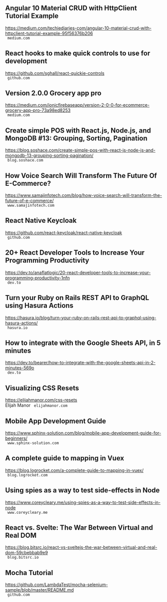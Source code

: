 ## Angular 10 Material CRUD with HttpClient Tutorial Example  
https://medium.com/techiediaries-com/angular-10-material-crud-with-httpclient-tutorial-example-95f56376b206  
 ` medium.com`
  

## React hooks to make quick controls to use for development  
https://github.com/sghall/react-quickie-controls  
 ` github.com`
  

## Version 2.0.0 Grocery app pro  
https://medium.com/ionicfirebaseapp/version-2-0-0-for-ecommerce-grocery-app-pro-73a98ed8253  
 ` medium.com`
  

## Create simple POS with React.js, Node.js, and MongoDB #13: Grouping, Sorting, Pagination  
https://blog.soshace.com/create-simple-pos-with-react-js-node-js-and-mongodb-13-grouping-sorting-pagination/  
 ` blog.soshace.com`
  

## How Voice Search Will Transform The Future Of E-Commerce?  
https://www.samajinfotech.com/blog/how-voice-search-will-transform-the-future-of-e-commerce/  
 ` www.samajinfotech.com`
  

## React Native Keycloak  
https://github.com/react-keycloak/react-native-keycloak  
 ` github.com`
  

## 20+ React Developer Tools to Increase Your Programming Productivity  
https://dev.to/anaflatlogic/20-react-developer-tools-to-increase-your-programming-productivity-1nfn  
 ` dev.to`
  

## Turn your Ruby on Rails REST API to GraphQL using Hasura Actions  
https://hasura.io/blog/turn-your-ruby-on-rails-rest-api-to-graphql-using-hasura-actions/  
 ` hasura.io`
  

## How to integrate with the Google Sheets API, in 5 minutes  
https://dev.to/bearer/how-to-integrate-with-the-google-sheets-api-in-2-minutes-569o  
 ` dev.to`
  

## Visualizing CSS Resets  
https://elijahmanor.com/css-resets  
Elijah Manor ` elijahmanor.com`
  

## Mobile App Development Guide  
https://www.sphinx-solution.com/blog/mobile-app-development-guide-for-beginners/  
 ` www.sphinx-solution.com`
  

## A complete guide to mapping in Vuex  
https://blog.logrocket.com/a-complete-guide-to-mapping-in-vuex/  
 ` blog.logrocket.com`
  

## Using spies as a way to test side-effects in Node  
https://www.coreycleary.me/using-spies-as-a-way-to-test-side-effects-in-node  
 ` www.coreycleary.me`
  

## React vs. Svelte: The War Between Virtual and Real DOM  
https://blog.bitsrc.io/react-vs-sveltejs-the-war-between-virtual-and-real-dom-59cbebbab9e9  
 ` blog.bitsrc.io`
  

## Mocha Tutorial  
https://github.com/LambdaTest/mocha-selenium-sample/blob/master/README.md  
 ` github.com`
  

